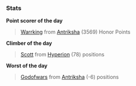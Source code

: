 

### Stats

**Point scorer of the day**
>[Warrking](/#/character/Antriksha/724377) from [Antriksha](/#/ranking/Antriksha)  (3569) Honor Points


**Climber of the day**
>[Scott](/#/character/Hyperion/518192) from [Hyperion](/#/ranking/Hyperion)  (78) positions


**Worst of the day**
>[Godofwars](/#/character/Antriksha/682546) from [Antriksha](/#/ranking/Antriksha)  (-6) positions


